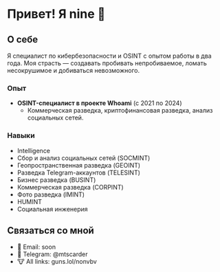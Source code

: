 # Привет! Я nine 👋

## О себе

Я специалист по кибербезопасности и OSINT с опытом работы в два года. Моя страсть — создавать пробивать непробиваемое, ломать несокрушимое и добиваться невозможного.

### Опыт

- **OSINT-специалист в проекте Whoami** (с 2021 по 2024)
  - Коммерческая разведка, криптофинансовая разведка, анализ социальных сетей.

### Навыки
 - Intelligence
  - Сбор и анализ социальных сетей (SOCMINT)
  - Геопространственная разведка (GEOINT)
  - Разведка Telegram-аккаунтов (TELESINT)
  - Бизнес разведка (BUSINT)
  - Коммерческая разведка (CORPINT)
  - Фото разведка (IMINT)
  - HUMINT
- Социальная инженерия

## Связаться со мной

- 📧 Email: soon
- 📱 Telegram: @mtscarder
- 🐮 All links: guns.lol/nonvbv
